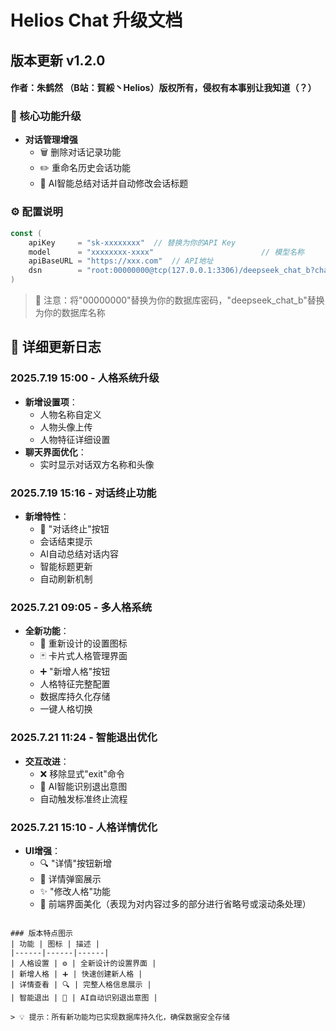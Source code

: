 # Helios Chat 升级文档

## 版本更新 v1.2.0

#### 作者：朱鹤然 （B站：賀綏丶Helios）版权所有，侵权有本事别让我知道（？）

### 🚀 核心功能升级
- **对话管理增强**
  - 🗑️ 删除对话记录功能
  - ✏️ 重命名历史会话功能
  - 🤖 AI智能总结对话并自动修改会话标题

### ⚙️ 配置说明
```go
const (
    apiKey     = "sk-xxxxxxxx"  // 替换为你的API Key
    model      = "xxxxxxxx-xxxx"                        // 模型名称
    apiBaseURL = "https://xxx.com"  // API地址
    dsn        = "root:00000000@tcp(127.0.0.1:3306)/deepseek_chat_b?charset=utf8mb4&parseTime=True&loc=Local"  // 数据库配置
)
```
> 📌 注意：将"00000000"替换为你的数据库密码，"deepseek_chat_b"替换为你的数据库名称

## 📅 详细更新日志

### 2025.7.19 15:00 - 人格系统升级
- **新增设置项**：
  - 人物名称自定义
  - 人物头像上传
  - 人物特征详细设置
- **聊天界面优化**：
  - 实时显示对话双方名称和头像

### 2025.7.19 15:16 - 对话终止功能
- **新增特性**：
  - 🛑 "对话终止"按钮
  - 会话结束提示
  - AI自动总结对话内容
  - 智能标题更新
  - 自动刷新机制

### 2025.7.21 09:05 - 多人格系统
- **全新功能**：
  - 🔧 重新设计的设置图标
  - 🃏 卡片式人格管理界面
  - ➕ "新增人格"按钮
  - 人格特征完整配置
  - 数据库持久化存储
  - 一键人格切换

### 2025.7.21 11:24 - 智能退出优化
- **交互改进**：
  - ❌ 移除显式"exit"命令
  - 🧠 AI智能识别退出意图
  - 自动触发标准终止流程

### 2025.7.21 15:10 - 人格详情优化
- **UI增强**：
  - 🔍 "详情"按钮新增
  - 📝 详情弹窗展示
  - ✨ "修改人格"功能
  - 🎨 前端界面美化（表现为对内容过多的部分进行省略号或滚动条处理）
```

### 版本特点图示
| 功能 | 图标 | 描述 |
|------|------|------|
| 人格设置 | ⚙️ | 全新设计的设置界面 |
| 新增人格 | ➕ | 快速创建新人格 |
| 详情查看 | 🔍 | 完整人格信息展示 |
| 智能退出 | 🧠 | AI自动识别退出意图 |

> 💡 提示：所有新功能均已实现数据库持久化，确保数据安全存储
